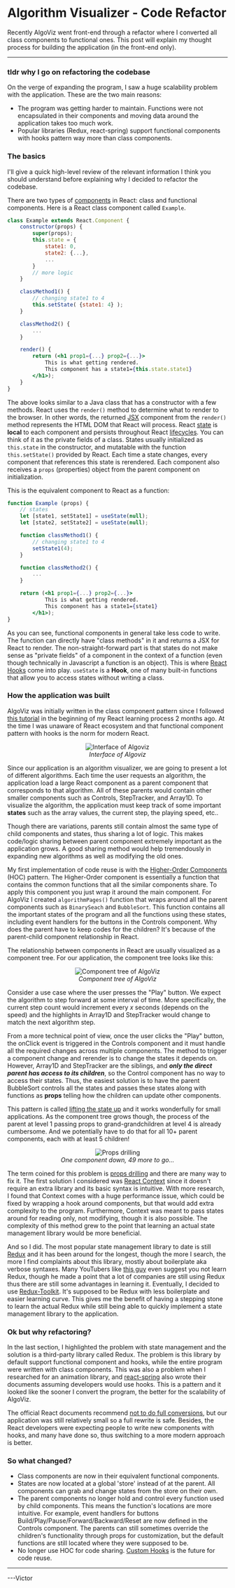 # Algorithm Visualizer - Code Refactor

Recently AlgoViz went front-end through a refactor where I converted all class components to functional ones. This post will explain my thought process for building the application (in the front-end only).

---

### tldr why I go on refactoring the codebase

On the verge of expanding the program, I saw a huge scalability problem with the application. These are the two main reasons:

-   The program was getting harder to maintain. Functions were not encapsulated in their components and moving data around the application takes too much work.
-   Popular libraries (Redux, react-spring) support functional components with hooks pattern way more than class components.

### The basics

I'll give a quick high-level review of the relevant information I think you should understand before explaining why I decided to refactor the codebase.

There are two types of [components](https://reactjs.org/docs/components-and-props.html) in React: class and functional components. Here is a React class component called `Example`.

```jsx
class Example extends React.Component {
	constructor(props) {
		super(props);
		this.state = {
			state1: 0,
			state2: {...},
			...
		}
		// more logic
	}

	classMethod1() {
		// changing state1 to 4
		this.setState( {state1: 4} );
	}

	classMethod2() {
		...
	}

	render() {
		return (<h1 prop1={...} prop2={...}>
			This is what getting rendered.
			This component has a state1={this.state.state1}
		</h1>);
	}
}
```

The above looks similar to a Java class that has a constructor with a few methods. React uses the `render()` method to determine what to render to the browser. In other words, the returned [JSX](https://reactjs.org/docs/introducing-jsx.html) component from the `render()` method represents the HTML DOM that React will process. React [state](https://reactjs.org/docs/state-and-lifecycle.html) is **local** to each component and persists throughout React [lifecycles](https://projects.wojtekmaj.pl/react-lifecycle-methods-diagram/). You can think of it as the private fields of a class. States usually initialized as `this.state` in the constructor, and mutatable with the function `this.setState()` provided by React. Each time a state changes, every component that references this state is rerendered. Each component also receives a `props` (properties) object from the parent component on initialization.

This is the equivalent component to React as a function:

```jsx
function Example (props) {
	// states
	let [state1, setState1] = useState(null);
	let [state2, setState2] = useState(null);

	function classMethod1() {
		// changing state1 to 4
		setState1(4);
	}

	function classMethod2() {
		...
	}

	return (<h1 prop1={...} prop2={...}>
			This is what getting rendered.
			This component has a state1={state1}
		</h1>);
}
```

As you can see, functional components in general take less code to write. The function can directly have "class methods" in it and returns a JSX for React to render. The non-straight-forward part is that states do not make sense as "private fields" of a component in the context of a function (even though technically in Javascript a function is an object). This is where [React Hooks](https://reactjs.org/docs/hooks-overview.html) come into play. `useState` is a **Hook**, one of many built-in functions that allow you to access states without writing a class.

### How the application was built

AlgoViz was initially written in the class component pattern since I followed [this tutorial](https://www.youtube.com/watch?v=Ke90Tje7VS0) in the beginning of my React learning process 2 months ago. At the time I was unaware of React ecosystem and that functional component pattern with hooks is the norm for modern React.

<p align="center">
  <img alt="Interface of Algoviz" title="Interface of Algoviz" src="https://i.imgur.com/BqmaQKf.png" /> <br>
  <span><i>Interface of Algoviz</i></span>
</p>

Since our application is an algorithm visualizer, we are going to present a lot of different algorithms. Each time the user requests an algorithm, the application load a large React component as a parent component that corresponds to that algorithm. All of these parents would contain other smaller components such as Controls, StepTracker, and Array1D. To visualize the algorithm, the application must keep track of some important **states** such as the array values, the current step, the playing speed, etc..

Though there are variations, parents still contain almost the same type of child components and states, thus sharing a lot of logic. This makes code/logic sharing between parent component extremely important as the application grows. A good sharing method would help tremendously in expanding new algorithms as well as modifying the old ones.

My first implementation of code reuse is with the [Higher-Order Components](https://reactjs.org/docs/higher-order-components.html) (HOC) pattern. The Higher-Order component is essentially a function that contains the common functions that all the similar components share. To apply this component you just wrap it around the main component. For AlgoViz I created `algorithmPages()` function that wraps around all the parent components such as `BinarySeach` and `BubbleSort`. This function contains all the important states of the program and all the functions using these states, including event handlers for the buttons in the Controls component. Why does the parent have to keep codes for the children? It's because of the parent-child component relationship in React.

The relationship between components in React are usually visualized as a component tree. For our application, the component tree looks like this:

<p align="center">
  <img alt="Component tree of AlgoViz" title="Component tree of Algoviz" src="https://i.imgur.com/qEUHayw.png" /> <br>
  <span><i>Component tree of AlgoViz</i></span>
</p>

Consider a use case where the user presses the "Play" button. We expect the algorithm to step forward at some interval of time. More specifically, the current step count would increment every _x_ seconds (depends on the speed) and the highlights in Array1D and StepTracker would change to match the next algorithm step.

From a more technical point of view, once the user clicks the "Play" button, the onClick event is triggered in the Controls component and it must handle all the required changes across multiple components. The method to trigger a component change and rerender is to change the states it depends on. However, Array1D and StepTracker are the siblings, and **_only the direct parent has access to its children_**, so the Control component has no way to access their states. Thus, the easiest solution is to have the parent BubbleSort controls all the states and passes these states along with functions as **props** telling how the children can update other components.

This pattern is called [lifting the state up](https://reactjs.org/docs/lifting-state-up.html) and it works wonderfully for small applications. As the component tree grows though, the process of the parent at level 1 passing props to grand-grandchildren at level 4 is already cumbersome. And we potentially have to do that for all 10+ parent components, each with at least 5 children!

<p align="center">
  <img alt="Props drilling" title="Props drilling" src="https://i.imgur.com/Cl41h4F.png" /> <br>
  <span><i>One component down, 49 more to go...</i></span>
</p>

The term coined for this problem is [props drilling](https://blog.logrocket.com/solving-prop-drilling-react-apps/) and there are many way to fix it. The first solution I considered was [React Context](https://reactjs.org/docs/context.html) since it doesn't require an extra library and its basic syntax is intuitive. With more research, I found that Context comes with a huge performance issue, which could be fixed by wrapping a hook around components, but that would add extra complexity to the program. Furthermore, Context was meant to pass states around for reading only, not modifying, though it is also possible. The complexity of this method grew to the point that learning an actual state management library would be more beneficial.

And so I did. The most popular state management library to date is still [Redux](https://redux.js.org/) and it has been around for the longest, though the more I search, the more I find complaints about this library, mostly about boilerplate aka verbose syntaxes. Many YouTubers like [this guy](https://www.youtube.com/watch?v=BhQYZmaxTCM) even suggest you not learn Redux, though he made a point that a lot of companies are still using Redux thus there are still some advantages in learning it. Eventually, I decided to use [Redux-Toolkit](https://redux-toolkit.js.org/). It's supposed to be Redux with less boilerplate and easier learning curve. This gives me the benefit of having a stepping stone to learn the actual Redux while still being able to quickly implement a state management library to the application.

### Ok but why refactoring?

In the last section, I highlighted the problem with state management and the solution is a third-party library called Redux. The problem is this library by default support functional component and hooks, while the entire program were written with class components. This was also a problem when I researched for an animation library, and [react-spring](https://react-spring.io/) also wrote their documents assuming developers would use hooks. This is a pattern and it looked like the sooner I convert the program, the better for the scalability of AlgoViz.

The official React documents recommend [not to do full conversions](https://reactjs.org/docs/hooks-intro.html), but our application was still relatively small so a full rewrite is safe. Besides, the React developers were expecting people to write new components with hooks, and many have done so, thus switching to a more modern approach is better.

### So what changed?

-   Class components are now in their equivalent functional components.
-   States are now located at a global 'store' instead of at the parent. All components can grab and change states from the store on their own.
-   The parent components no longer hold and control every function used by child components. This means the function's locations are more intuitive. For example, event handlers for buttons Build/Play/Pause/Forward/Backward/Reset are now defined in the Controls component. The parents can still sometimes override the children's functionality through props for customization, but the default functions are still located where they were supposed to be.
-   No longer use HOC for code sharing. [Custom Hooks](https://reactjs.org/docs/hooks-custom.html) is the future for code reuse.

---

---Victor
